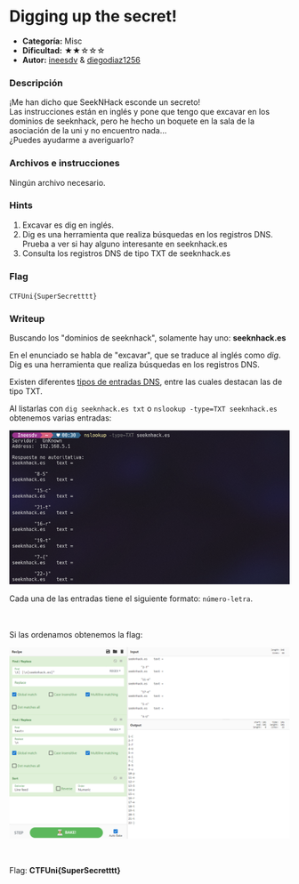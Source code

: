 # Digging up the secret!
- **Categoría:** Misc
- **Dificultad:** ★★☆☆☆
- **Autor:** [ineesdv](https://www.linkedin.com/in/ineesdv/) & [diegodiaz1256](https://github.com/diegodiaz1256)

### Descripción
¡Me han dicho que SeekNHack esconde un secreto!  
Las instrucciones están en inglés y pone que tengo que excavar en los dominios de seeknhack, pero he hecho un boquete en la sala de la asociación de la uni y no encuentro nada…  
¿Puedes ayudarme a averiguarlo?

### Archivos e instrucciones
Ningún archivo necesario.

### Hints
1. Excavar es dig en inglés.
2. Dig es una herramienta que realiza búsquedas en los registros DNS. Prueba a ver si hay alguno interesante en seeknhack.es
3. Consulta los registros DNS de tipo TXT de seeknhack.es

### Flag
``CTFUni{SuperSecretttt}``


### Writeup
Buscando los "dominios de seeknhack", solamente hay uno: **seeknhack.es**  
  
En el enunciado se habla de "excavar", que se traduce al inglés como *dig*. Dig es una herramienta que realiza búsquedas en los registros DNS.  

Existen diferentes [tipos de entradas DNS](https://dinahosting.com/ayuda/tipos-de-registros-dns/), entre las cuales destacan las de tipo TXT.  
  
Al listarlas con `dig seeknhack.es txt` o `nslookup -type=TXT seeknhack.es` obtenemos varias entradas:    


![Command](images/solve0.png)    
  
Cada una de las entradas tiene el siguiente formato: `número-letra`.   
<br><br> 


Si las ordenamos obtenemos la flag:   


![flag](images/solve1.png)  
   
<br>

Flag: **CTFUni{SuperSecretttt}**


